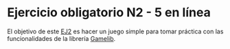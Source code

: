 # Ejercicio obligatorio N2 - 5 en línea

El objetivo de este [EJ2](https://algoritmos1rw.ddns.net/ej2) es hacer un juego simple para tomar práctica con las funcionalidades de la librería [Gamelib](https://github.com/dessaya/python-gamelib).
